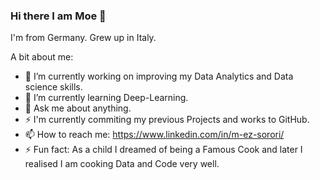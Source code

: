 ### Hi there I am Moe 👋

I'm from Germany. Grew up in Italy.

A bit about me:
- 🔭 I’m currently working on improving my Data Analytics and Data science skills.
- 🌱 I’m currently learning Deep-Learning.
- 💬 Ask me about anything.
- ⚡ I'm currently commiting my previous Projects and works to GitHub.
- 📫 How to reach me: https://www.linkedin.com/in/m-ez-sorori/
- ⚡ Fun fact: As a child I dreamed of being a Famous Cook and later I realised I am cooking Data and Code very well.


